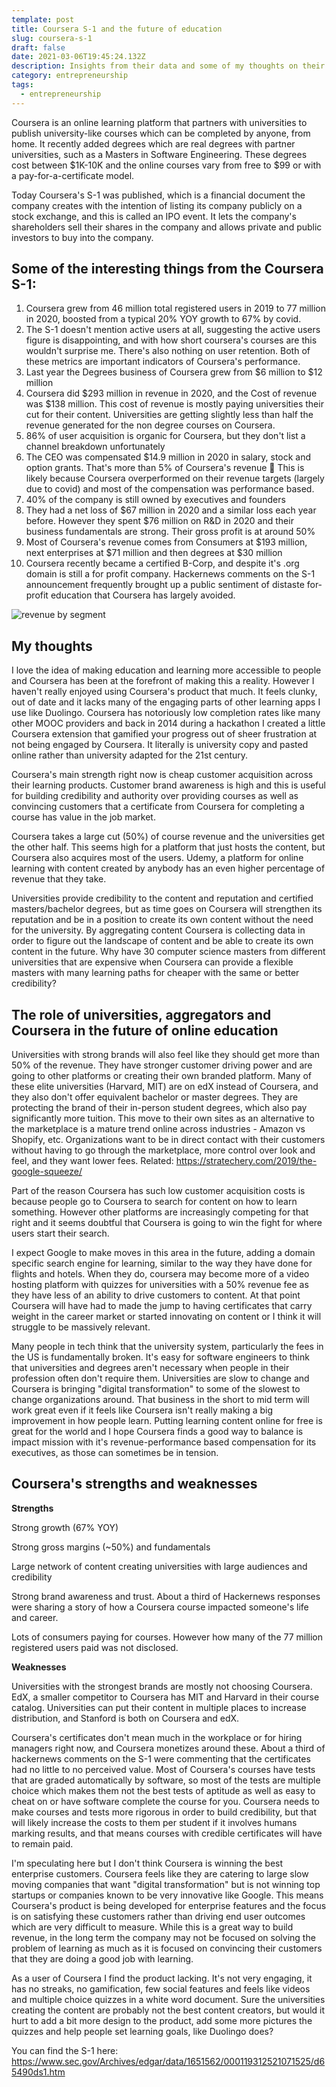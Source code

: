 ```yaml
---
template: post
title: Coursera S-1 and the future of education
slug: coursera-s-1
draft: false
date: 2021-03-06T19:45:24.132Z
description: Insights from their data and some of my thoughts on their market.
category: entrepreneurship
tags:
  - entrepreneurship
---
```

Coursera is an online learning platform that partners with universities to publish university-like courses which can be completed by anyone, from home. It recently added degrees which are real degrees with partner universities, such as a Masters in Software Engineering. These degrees cost between \$1K-10K and the online courses vary from free to \$99 or with a pay-for-a-certificate model.

Today Coursera's S-1 was published, which is a financial document the company creates with the intention of listing its company publicly on a stock exchange, and this is called an IPO event. It lets the company's shareholders sell their shares in the company and allows private and public investors to buy into the company.

## Some of the interesting things from the Coursera S-1:

1. Coursera grew from 46 million total registered users in 2019 to 77 million in 2020, boosted from a typical 20% YOY growth to 67% by covid. 
2. The S-1 doesn't mention active users at all, suggesting the active users figure is disappointing, and with how short coursera's courses are this wouldn't surprise me. There's also nothing on user retention. Both of these metrics are important indicators of Coursera's performance.
3. Last year the Degrees business of Coursera grew from \$6 million to \$12 million
4. Coursera did \$293 million in revenue in 2020, and the Cost of revenue was \$138 million. This cost of revenue is mostly paying universities their cut for their content. Universities are getting slightly less than half the revenue generated for the non degree courses on Coursera.
5. 86% of user acquisition is organic for Coursera, but they don't list a channel breakdown unfortunately
6. The CEO was compensated \$14.9 million in 2020 in salary, stock and option grants. That's more than 5% of Coursera's revenue 🤯 This is likely because Coursera overperformed on their revenue targets (largely due to covid) and most of the compensation was performance based.
7. 40% of the company is still owned by executives and founders
8. They had a net loss of \$67 million in 2020 and a similar loss each year before. However they spent \$76 million on R&D in 2020 and their business fundamentals are strong. Their gross profit is at around 50% 
9. Most of Coursera's revenue comes from Consumers at $193 million, next enterprises at \$71 million and then degrees at \$30 million
10. Coursera recently became a certified B-Corp, and despite it's .org domain is still a for profit company. Hackernews comments on the S-1 announcement frequently brought up a public sentiment of distaste for-profit education that Coursera has largely avoided.

![revenue by segment](/media/g65490g45h10.jpg "Coursera revenue by segment over time")

## My thoughts

I love the idea of making education and learning more accessible to people and Coursera has been at the forefront of making this a reality. However I haven't really enjoyed using Coursera's product that much. It feels clunky, out of date and it lacks many of the engaging parts of other learning apps I use like Duolingo. Coursera has notoriously low completion rates like many other MOOC providers and back in 2014 during a hackathon I created a little Coursera extension that gamified your progress out of sheer frustration at not being engaged by Coursera. It literally is university copy and pasted online rather than university adapted for the 21st century.

Coursera's main strength right now is cheap customer acquisition across their learning products. Customer brand awareness is high and this is useful for building credibility and authority over providing courses as well as convincing customers that a certificate from Coursera for completing a course has value in the job market. 

Coursera takes a large cut (50%) of course revenue and the universities get the other half. This seems high for a platform that just hosts the content, but Coursera also acquires most of the users. Udemy, a platform for online learning with content created by anybody has an even higher percentage of revenue that they take.

Universities provide credibility to the content and reputation and certified masters/bachelor degrees, but as time goes on Coursera will strengthen its reputation and be in a position to create its own content without the need for the university. By aggregating content Coursera is collecting data in order to figure out the landscape of content and be able to create its own content in the future. Why have 30 computer science masters from different universities that are expensive when Coursera can provide a flexible masters with many learning paths for cheaper with the same or better credibility? 

## The role of universities, aggregators and Coursera in the future of online education

Universities with strong brands will also feel like they should get more than 50% of the revenue. They have stronger customer driving power and are going to other platforms or creating their own branded platform. Many of these elite universities (Harvard, MIT) are on edX instead of Coursera, and they also don't offer equivalent bachelor or master degrees. They are protecting the brand of their in-person student degrees, which also pay  significantly more tuition. This move to their own sites as an alternative to the marketplace is a mature trend online across industries - Amazon vs Shopify, etc. Organizations want to be in direct contact with their customers without having to go through the marketplace, more control over look and feel, and they want lower fees. Related: https://stratechery.com/2019/the-google-squeeze/

Part of the reason Coursera has such low customer acquisition costs is because people go to Coursera to search for content on how to learn something. However other platforms are increasingly competing for that right and it seems doubtful that Coursera is going to win the fight for where users start their search. 

I expect Google to make moves in this area in the future, adding a domain specific search engine for learning, similar to the way they have done for flights and hotels.  When they do, coursera may become more of a video hosting platform with quizzes for universities with a 50% revenue fee as they have less of an ability to drive customers to content. At that point Coursera will have had to made the jump to having certificates that carry weight in the career market or started innovating on content or I think it will struggle to be massively relevant. 

Many people in tech think that the university system, particularly the fees in the US is fundamentally broken. It's easy for software engineers to think that universities and degrees aren't necessary when people in their profession often don't require them. Universities are slow to change and Coursera is bringing "digital transformation" to some of the slowest to change organizations around. That business in the short to mid term will work great even if it feels like Coursera isn't really making a big improvement in how people learn. Putting learning content online for free is great for the world and I hope Coursera finds a good way to balance is impact mission with it's revenue-performance based compensation for its executives, as those can sometimes be in tension.

## Coursera's strengths and weaknesses

**Strengths**

Strong growth (67% YOY)

Strong gross margins (~50%) and fundamentals

Large network of content creating universities with large audiences and credibility

Strong brand awareness and trust. About a third of Hackernews responses were sharing a story of how a Coursera course impacted someone's life and career.

Lots of consumers paying for courses. However how many of the 77 million registered users paid was not disclosed.

**Weaknesses**

Universities with the strongest brands are mostly not choosing Coursera. EdX, a smaller competitor to Coursera has MIT and Harvard in their course catalog. Universities can put their content in multiple places to increase distribution, and Stanford is both on Coursera and edX.

Coursera's certificates don't mean much in the workplace or for hiring managers right now, and Coursera monetizes around these. About a third of hackernews comments on the S-1 were commenting that the certificates had no little to no perceived value. Most of Coursera's courses have tests that are graded automatically by software, so most of the tests are multiple choice which makes them not the best tests of aptitude as well as easy to cheat on or have software complete the course for you. Coursera needs to make courses and tests more rigorous in order to build credibility, but that will likely increase the costs to them per student if it involves humans marking results, and that means courses with credible certificates will have to remain paid. 

I'm speculating here but I don't think Coursera is winning the best enterprise customers. Coursera feels like they are catering to large slow moving companies that want "digital transformation" but is not winning top startups or companies known to be very innovative like Google. This means Coursera's product is being developed for enterprise features and the focus is on satisfying these customers rather than driving end user outcomes which are very difficult to measure. While this is a great way to build revenue, in the long term the company may not be focused on solving the problem of learning as much as it is focused on convincing their customers that they are doing a good job with learning.

As a user of Coursera I find the product lacking. It's not very engaging, it has no streaks, no gamification, few social features and feels like videos and multiple choice quizzes in a white word document. Sure the universities creating the content are probably not the best content creators, but would it hurt to add a bit more design to the product, add some more pictures the quizzes and help people set learning goals, like Duolingo does?

You can find the S-1 here: <https://www.sec.gov/Archives/edgar/data/1651562/000119312521071525/d65490ds1.htm>

